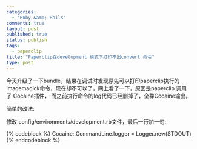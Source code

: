 ```yaml
--- 
categories: 
  - "Ruby &amp; Rails"
comments: true
layout: post
published: true
status: publish
tags: 
  - paperclip
title: "Paperclip在development 模式下打印不出convert 命令"
type: post
---
```

今天升级了一下bundle，结果在调试时发现原先可以打印paperclip执行的imagemagick命令，现在却不可以了，网上看了一下，原因是paperclip 调用了 Cocaine插件， 而之前执行命令的log代码已经删掉了，全靠Cocaine输出。

简单的改法:

修改 config/environments/development.rb文件，最后一行加一句:


{% codeblock %}
Cocaine::CommandLine.logger = Logger.new(STDOUT)
{% endcodeblock %}
 

